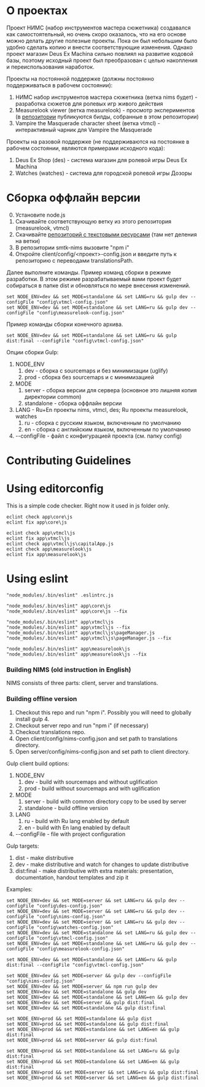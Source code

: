 # О проектах

Проект НИМС (набор инструментов мастера сюжетника) создавался как самостоятельный, но очень скоро оказалось, что на его основе можно делать другие полезные проекты. Пока он был небольшим было удобно сделать копию и внести соответствующие изменения. Однако проект магазин Deus Ex Machina сильно повлиял на развитие кодовой базы, поэтому исходный проект был преобразован с целью накопления и переиспользования наработок.

Проекты на постоянной поддержке (должны постоянно поддерживаться в рабочем состоянии):
1. НИМС набор инструментов мастера сюжетника (ветка nims будет) - разработка сюжетов для ролевых игр живого действия
2. Measurelook viewer (ветка measurelook) - просмотр экспериментов (в [репозитории](https://github.com/NtsDK/measurelook) публикуются билды, собранные в этом репозитории)
3. Vampire the Masquerade character sheet (ветка vtmcl) - интерактивный чарник для Vampire the Masquerade

Проекты на разовой поддержке (не поддерживаются на постоянке в рабочем состоянии, являются примерами исходного кода):
1. Deus Ex Shop (des) - система магазин для ролевой игры Deus Ex Machina
2. Watches (watches) - система для городской ролевой игры Дозоры

# Сборка оффлайн версии

0. Установите node.js
1. Скачивайте соответствующую ветку из этого репозитория (measurelook, vtmcl)
1. Скачивайте [репозиторий с текстовыми ресурсами](https://github.com/NtsDK/smtk-nims-translations) (там нет деления на ветки)
1. В репозитории smtk-nims вызовите "npm i"
1. Откройте client/config/<проект>-config.json и введите путь к репозиторию с переводами translationsPath.

Далее выполните команды.
Пример команд сборки в режиме разработки. В этом режиме разрабатываемый вами проект будет собираться в папке dist и обновляться по мере внесения изменений.

	set NODE_ENV=dev && set MODE=standalone && set LANG=ru && gulp dev --configFile "config\vtmcl-config.json"
	set NODE_ENV=dev && set MODE=standalone && set LANG=ru && gulp dev --configFile "config\measurelook-config.json"
    
Пример команды сборки конечного архива.

	set NODE_ENV=dev && set MODE=standalone && set LANG=ru && gulp dist:final --configFile "config\vtmcl-config.json"
    
Опции сборки Gulp:

1. NODE_ENV
	1. dev - сборка с sourcemaps и без минимизации (uglify)
	1. prod - сборка без sourcemaps и с минимизацией
1. MODE
	1. server - сборка версии для сервера (основное это лишняя копия директории common)
	1. standalone - сборка оффлайн версии
1. LANG - Ru+En проекты nims, vtmcl, des; Ru проекты measurelook, watches
	1. ru - сборка с русским языком, включенным по умолчанию
	2. en - сборка с английским языком, включенным по умолчанию
1. --configFile - файл с конфигурацией проекта (см. папку config)

# Contributing Guidelines

# Using editorconfig

This is a simple code checker. Right now it used in js folder only.

    eclint check app\core\js
    eclint fix app\core\js
    
    eclint check app\vtmcl\js
    eclint fix app\vtmcl\js
    eclint check app\vtmcl\js\capitalApp.js
    eclint check app\measurelook\js
    eclint fix app\measurelook\js


# Using eslint

    "node_modules/.bin/eslint" .eslintrc.js
    
    "node_modules/.bin/eslint" app\core\js
    "node_modules/.bin/eslint" app\core\js --fix
    
    "node_modules/.bin/eslint" app\vtmcl\js
    "node_modules/.bin/eslint" app\vtmcl\js --fix
    "node_modules/.bin/eslint" app\vtmcl\js\pageManager.js
    "node_modules/.bin/eslint" app\vtmcl\js\pageManager.js --fix
    
    "node_modules/.bin/eslint" app\measurelook\js
    "node_modules/.bin/eslint" app\measurelook\js --fix
    
    
    
### Building NIMS (old instruction in English) ###

NIMS consists of three parts: client, server and translations.

### Building offline version ###

1. Checkout this repo and run "npm i". Possibly you will need to globally install gulp 4.
1. Checkout server repo and run "npm i" (if necessary)
1. Checkout translations repo.
1. Open client/config/nims-config.json and set path to translations directory.
1. Open server/config/nims-config.json and set path to client directory.

Gulp client build options:

1. NODE_ENV
	1. dev - build with sourcemaps and without uglification
	1. prod - build without sourcemaps and with uglification
1. MODE
	1. server - build with common directory copy to be used by server
	1. standalone - build offline version
1. LANG
	1. ru - build with Ru lang enabled by default
	2. en - build with En lang enabled by default
1. --configFile - file with project configuration
	
Gulp targets:

1. dist - make distributive 
1. dev - make distributive and watch for changes to update distributive
1. dist:final - make distributive with extra materials: presentation, documentation, handout templates and zip it

Examples:

	set NODE_ENV=dev && set MODE=server && set LANG=ru && gulp dev --configFile "config\des-config.json"
	set NODE_ENV=dev && set MODE=server && set LANG=ru && gulp dev --configFile "config\nims-config.json"
	set NODE_ENV=dev && set MODE=server && set LANG=ru && gulp dev --configFile "config\watches-config.json"
	set NODE_ENV=dev && set MODE=standalone && set LANG=ru && gulp dev --configFile "config\vtmcl-config.json"
	set NODE_ENV=dev && set MODE=standalone && set LANG=ru && gulp dev --configFile "config\measurelook-config.json"

	set NODE_ENV=dev && set MODE=standalone && set LANG=ru && gulp dist:final --configFile "config\vtmcl-config.json"

	set NODE_ENV=dev && set MODE=server && gulp dev --configFile "config\nims-config.json"
	set NODE_ENV=dev && set MODE=server && npm run gulp dev
	set NODE_ENV=dev && set MODE=standalone && gulp dev
	set NODE_ENV=dev && set MODE=standalone && set LANG=en && gulp dev
	set NODE_ENV=dev && set MODE=server && gulp dist:final
	set NODE_ENV=dev && set MODE=standalone && gulp dist:final

	set NODE_ENV=prod && set MODE=standalone && gulp dist
	set NODE_ENV=prod && set MODE=standalone && gulp dist:final
	set NODE_ENV=prod && set MODE=standalone && set LANG=en && gulp dist:final
	set NODE_ENV=prod && set MODE=server && gulp dist:final

	set NODE_ENV=prod && set MODE=standalone && set LANG=ru && gulp dist:final
	set NODE_ENV=prod && set MODE=standalone && set LANG=en && gulp dist:final
	set NODE_ENV=prod && set MODE=server && set LANG=ru && gulp dist:final
	set NODE_ENV=prod && set MODE=server && set LANG=en && gulp dist:final
